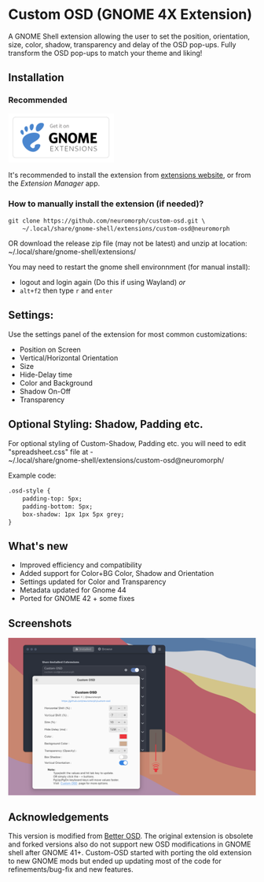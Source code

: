 
# Custom OSD (GNOME 4X Extension)  


A GNOME Shell extension allowing the user to set the position, orientation, size, color, shadow, transparency and delay of the OSD pop-ups. Fully transform the OSD pop-ups to match your theme and liking!


## Installation

### Recommended

[<img alt="" height="100" src="https://raw.githubusercontent.com/andyholmes/gnome-shell-extensions-badge/master/get-it-on-ego.svg?sanitize=true">](https://extensions.gnome.org/extension/6142/custom-osd/)

It's recommended to install the extension from
[extensions website](https://extensions.gnome.org/extension/6142/custom-osd/), or from
the _Extension Manager_ app.


### How to manually install the extension (if needed)?

```
git clone https://github.com/neuromorph/custom-osd.git \
	~/.local/share/gnome-shell/extensions/custom-osd@neuromorph
```
OR download the release zip file (may not be latest) and unzip at location: ~/.local/share/gnome-shell/extensions/

You may need to restart the gnome shell environnment (for manual install):

- logout and login again (Do this if using Wayland) _or_
- `alt+f2` then type `r` and `enter` 

## Settings: 
Use the settings panel of the extension for most common customizations:
* Position on Screen 
* Vertical/Horizontal Orientation
* Size 
* Hide-Delay time
* Color and Background
* Shadow On-Off
* Transparency



## Optional Styling: Shadow, Padding etc.
For optional styling of Custom-Shadow, Padding etc. you will need to edit "spreadsheet.css" file at -  
~/.local/share/gnome-shell/extensions/custom-osd@neuromorph/  
  

Example code:
```
.osd-style {
    padding-top: 5px;
    padding-bottom: 5px;
    box-shadow: 1px 1px 5px grey;
}
```


## What's new
- Improved efficiency and compatibility
- Added support for Color+BG Color, Shadow and Orientation
- Settings updated for Color and Transparency
- Metadata updated for Gnome 44
- Ported for GNOME 42 + some fixes



## Screenshots

![Screenshot](media/Screenshot.png)



## Acknowledgements

This version is modified from [Better OSD](https://extensions.gnome.org/extension/1345/better-osd/). The original extension is obsolete and forked versions also do not support new OSD modifications in GNOME shell after GNOME 41+. Custom-OSD started with porting the old extension to new GNOME mods but ended up updating most of the code for refinements/bug-fix and new features.
